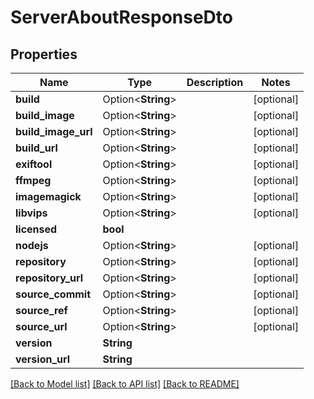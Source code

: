 # ServerAboutResponseDto

## Properties

Name | Type | Description | Notes
------------ | ------------- | ------------- | -------------
**build** | Option<**String**> |  | [optional]
**build_image** | Option<**String**> |  | [optional]
**build_image_url** | Option<**String**> |  | [optional]
**build_url** | Option<**String**> |  | [optional]
**exiftool** | Option<**String**> |  | [optional]
**ffmpeg** | Option<**String**> |  | [optional]
**imagemagick** | Option<**String**> |  | [optional]
**libvips** | Option<**String**> |  | [optional]
**licensed** | **bool** |  | 
**nodejs** | Option<**String**> |  | [optional]
**repository** | Option<**String**> |  | [optional]
**repository_url** | Option<**String**> |  | [optional]
**source_commit** | Option<**String**> |  | [optional]
**source_ref** | Option<**String**> |  | [optional]
**source_url** | Option<**String**> |  | [optional]
**version** | **String** |  | 
**version_url** | **String** |  | 

[[Back to Model list]](../README.md#documentation-for-models) [[Back to API list]](../README.md#documentation-for-api-endpoints) [[Back to README]](../README.md)


